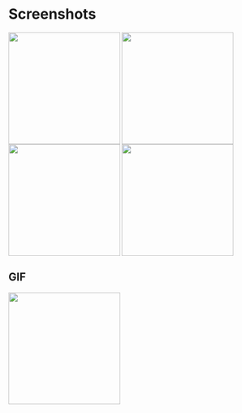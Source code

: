 # Screenshots

<img align="left" src="https://user-images.githubusercontent.com/113037698/231171225-45e9f91b-7aaf-4abd-a14c-ba3e5498bef4.jpg" width="220px">
<img align="left" src="https://user-images.githubusercontent.com/113037698/231170383-43df4c78-98f1-4a41-adad-4477176fe9dd.jpg" width="220px">
<img align="left" src="https://user-images.githubusercontent.com/113037698/231170397-c38eb214-f1ca-4dc9-b0f8-adee697e8bbc.jpg" width="220px">
<img src="https://user-images.githubusercontent.com/113037698/231170399-0dcf1b54-a55d-406b-80ea-ba289206ce34.jpg" width="220px">


## GIF

<img align="left" src="https://user-images.githubusercontent.com/113037698/231173081-fd49bf6d-0d1f-42c1-a0fe-734bf61641b2.mp4" width="220px">

